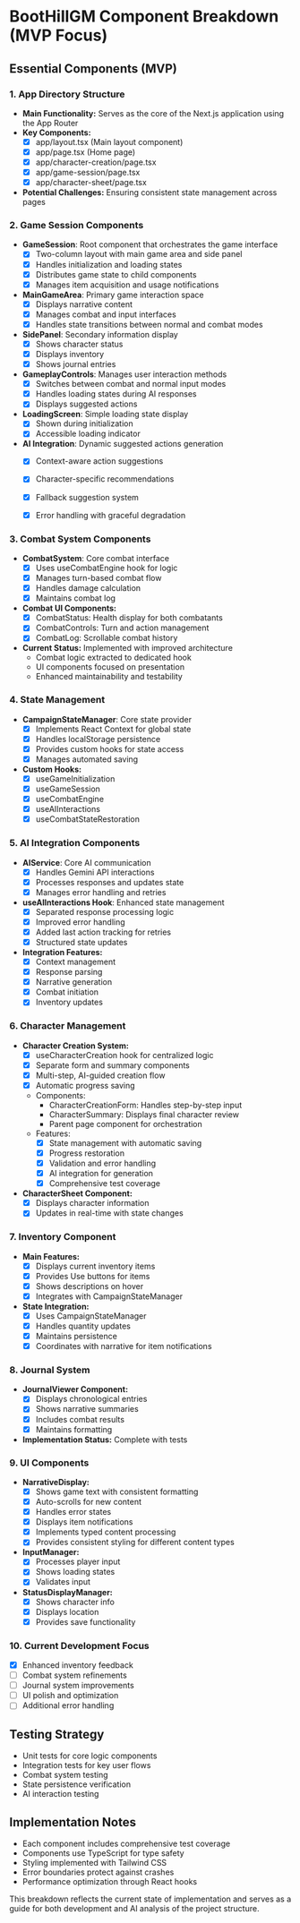 # BootHillGM Component Breakdown (MVP Focus)

## Essential Components (MVP)

### 1. App Directory Structure
- **Main Functionality:** Serves as the core of the Next.js application using the App Router
- **Key Components:**
  - [x] app/layout.tsx (Main layout component)
  - [x] app/page.tsx (Home page)
  - [x] app/character-creation/page.tsx
  - [x] app/game-session/page.tsx
  - [x] app/character-sheet/page.tsx
- **Potential Challenges:** Ensuring consistent state management across pages

### 2. Game Session Components
- **GameSession**: Root component that orchestrates the game interface
  - [x] Two-column layout with main game area and side panel
  - [x] Handles initialization and loading states
  - [x] Distributes game state to child components
  - [x] Manages item acquisition and usage notifications
- **MainGameArea**: Primary game interaction space
  - [x] Displays narrative content
  - [x] Manages combat and input interfaces
  - [x] Handles state transitions between normal and combat modes
- **SidePanel**: Secondary information display
  - [x] Shows character status
  - [x] Displays inventory
  - [x] Shows journal entries
- **GameplayControls**: Manages user interaction methods
  - [x] Switches between combat and normal input modes
  - [x] Handles loading states during AI responses
  - [x] Displays suggested actions
- **LoadingScreen**: Simple loading state display
  - [x] Shown during initialization
  - [x] Accessible loading indicator
- **AI Integration**: Dynamic suggested actions generation
  - [x] Context-aware action suggestions
  - [x] Character-specific recommendations
  - [x] Fallback suggestion system
  - [x] Error handling with graceful degradation


### 3. Combat System Components
- **CombatSystem**: Core combat interface
  - [x] Uses useCombatEngine hook for logic
  - [x] Manages turn-based combat flow
  - [x] Handles damage calculation
  - [x] Maintains combat log
- **Combat UI Components:**
  - [x] CombatStatus: Health display for both combatants
  - [x] CombatControls: Turn and action management
  - [x] CombatLog: Scrollable combat history
- **Current Status:** Implemented with improved architecture
  - Combat logic extracted to dedicated hook
  - UI components focused on presentation
  - Enhanced maintainability and testability

### 4. State Management
- **CampaignStateManager**: Core state provider
  - [x] Implements React Context for global state
  - [x] Handles localStorage persistence
  - [x] Provides custom hooks for state access
  - [x] Manages automated saving
- **Custom Hooks:**
  - [x] useGameInitialization
  - [x] useGameSession
  - [x] useCombatEngine
  - [x] useAIInteractions
  - [x] useCombatStateRestoration

### 5. AI Integration Components
- **AIService**: Core AI communication
  - [x] Handles Gemini API interactions
  - [x] Processes responses and updates state
  - [x] Manages error handling and retries
- **useAIInteractions Hook**: Enhanced state management
  - [x] Separated response processing logic
  - [x] Improved error handling
  - [x] Added last action tracking for retries
  - [x] Structured state updates
- **Integration Features:**
  - [x] Context management
  - [x] Response parsing
  - [x] Narrative generation
  - [x] Combat initiation
  - [x] Inventory updates

### 6. Character Management
- **Character Creation System:**
  - [x] useCharacterCreation hook for centralized logic
  - [x] Separate form and summary components
  - [x] Multi-step, AI-guided creation flow
  - [x] Automatic progress saving
  - Components:
    - CharacterCreationForm: Handles step-by-step input
    - CharacterSummary: Displays final character review
    - Parent page component for orchestration
  - Features:
    - [x] State management with automatic saving
    - [x] Progress restoration
    - [x] Validation and error handling
    - [x] AI integration for generation
    - [x] Comprehensive test coverage
- **CharacterSheet Component:**
  - [x] Displays character information
  - [x] Updates in real-time with state changes

### 7. Inventory Component
- **Main Features:**
  - [x] Displays current inventory items
  - [x] Provides Use buttons for items
  - [x] Shows descriptions on hover
  - [x] Integrates with CampaignStateManager
- **State Integration:**
  - [x] Uses CampaignStateManager
  - [x] Handles quantity updates
  - [x] Maintains persistence
  - [x] Coordinates with narrative for item notifications

### 8. Journal System
- **JournalViewer Component:**
  - [x] Displays chronological entries
  - [x] Shows narrative summaries
  - [x] Includes combat results
  - [x] Maintains formatting
- **Implementation Status:** Complete with tests

### 9. UI Components
- **NarrativeDisplay:**
  - [x] Shows game text with consistent formatting
  - [x] Auto-scrolls for new content
  - [x] Handles error states
  - [x] Displays item notifications
  - [x] Implements typed content processing
  - [x] Provides consistent styling for different content types
- **InputManager:**
  - [x] Processes player input
  - [x] Shows loading states
  - [x] Validates input
- **StatusDisplayManager:**
  - [x] Shows character info
  - [x] Displays location
  - [x] Provides save functionality

### 10. Current Development Focus
- [x] Enhanced inventory feedback
- [ ] Combat system refinements
- [ ] Journal system improvements
- [ ] UI polish and optimization
- [ ] Additional error handling

## Testing Strategy
- Unit tests for core logic components
- Integration tests for key user flows
- Combat system testing
- State persistence verification
- AI interaction testing

## Implementation Notes
- Each component includes comprehensive test coverage
- Components use TypeScript for type safety
- Styling implemented with Tailwind CSS
- Error boundaries protect against crashes
- Performance optimization through React hooks

This breakdown reflects the current state of implementation and serves as a guide for both development and AI analysis of the project structure.
